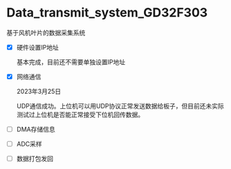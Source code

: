 # Data_transmit_system_GD32F303

基于风机叶片的数据采集系统

- [x] 硬件设置IP地址

  基本完成，目前还不需要单独设置IP地址

- [x] 网络通信

  2023年3月25日

  UDP通信成功。上位机可以用UDP协议正常发送数据给板子，但目前还未实际测试过上位机是否能正常接受下位机回传数据。

- [ ] DMA存储信息

- [ ] ADC采样

- [ ] 数据打包发回